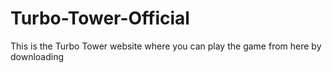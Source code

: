 # Turbo-Tower-Official
This is the Turbo Tower website where you can play the game from here by downloading
